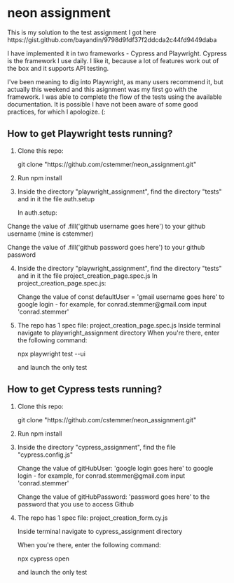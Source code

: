 <h1> neon assignment </h1>
This is my solution to the test assignment I got here 
https://gist.github.com/bayandin/9798d9fdf37f2ddcda2c44fd9449daba

I have implemented it in two frameworks - Cypress and Playwright. 
Cypress is the framework I use daily. I like it, because a lot of features work out of the box and it supports API testing. 

I've been meaning to dig into Playwright, as many users recommend it, but actually this weekend and this asignment was my first go with the framework. 
I was able to complete the flow of the tests using the available documentation. It is possible I have not been aware of some good practices, for which I apologize. (:

<h2>How to get Playwright tests running?</h2>

1. Clone this repo:
   <p> git clone "https://github.com/cstemmer/neon_assignment.git"</p> 

2. Run npm install

3. Inside the directory "playwright_assignment", find the directory "tests" and in it the file auth.setup
   <p> In auth.setup:</p> 
<p>   Change the value of         .fill('github username goes here')  to your github username (mine is cstemmer) </p> 
<p>   Change the value of         .fill('github password goes here')  to your github password </p> 

4. Inside the directory "playwright_assignment", find the directory "tests" and in it the file project_creation_page.spec.js
   In project_creation_page.spec.js:
   <p> Change the value of         const defaultUser = 'gmail username goes here' to google login - for example, for conrad.stemmer@gmail.com input 'conrad.stemmer'</p> 

5. The repo has 1 spec file: project_creation_page.spec.js
   Inside terminal navigate to playwright_assignment directory
   When you're there, enter the following command:
   <p> npx playwright test --ui </p> 
   <p> and launch the only test </p> 


<h2>How to get Cypress tests running?</h2>

1. Clone this repo:
   <p> git clone "https://github.com/cstemmer/neon_assignment.git"</p> 

2. Run npm install

3. Inside the directory "cypress_assignment", find the file "cypress.config.js"
   <p> Change the value of         gitHubUser: 'google login goes here' to google login - for example, for conrad.stemmer@gmail.com input 'conrad.stemmer'</p> 
   <p> Change the value of         gitHubPassword: 'password goes here' to the password that you use to access Github </p> 

4. The repo has 1 spec file: project_creation_form.cy.js
   <p> Inside terminal navigate to cypress_assignment directory</p> 
   <p> When you're there, enter the following command:</p> 
   <p> npx cypress open</p> 
   <p> and launch the only test</p> 


   
   
